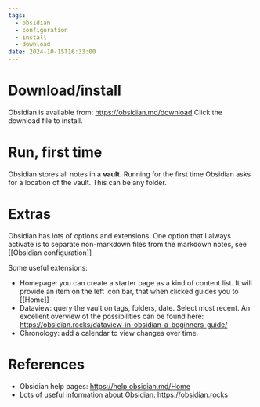 ```yaml
---
tags:
  - obsidian
  - configuration
  - install
  - download
date: 2024-10-15T16:33:00
---
```

# Download/install
Obsidian is available from: https://obsidian.md/download
Click the download file to install.

# Run, first time
Obsidian stores all notes in a **vault**. Running for the first time Obsidian asks for a location of the vault. This can be any folder. 

# Extras
Obsidian has lots of options and extensions.
One option that I always activate is to separate non-markdown files from the markdown notes, see [[Obsidian configuration]]

Some useful extensions:
- Homepage: you can create a starter page as a kind of content list. It will provide an item on the left icon bar, that when clicked guides you to [[Home]]
- Dataview: query the vault on tags, folders, date. Select most recent. An excellent overview of the possibilities can be found here: https://obsidian.rocks/dataview-in-obsidian-a-beginners-guide/
- Chronology: add a calendar to view changes over time.


# References
- Obsidian help pages: https://help.obsidian.md/Home
- Lots of useful information about Obsidian: https://obsidian.rocks